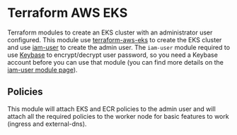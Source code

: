 # Terraform AWS EKS
Terraform modules to create an EKS cluster with an administrator user configured.
This module use [terraform-aws-eks](https://github.com/terraform-aws-modules/terraform-aws-eks) to create the EKS cluster and use [iam-user](https://github.com/terraform-aws-modules/terraform-aws-iam/tree/master/modules/iam-user) to create the admin user.
The `iam-user` module required to use [Keybase](https://keybase.io/) to encrypt/decrypt user password, so you need a Keybase account before you can use that module (you can find more details on the [iam-user module page](https://github.com/terraform-aws-modules/terraform-aws-iam/tree/master/modules/iam-user#notes-for-keybase-users)).

## Policies
This module will attach EKS and ECR policies to the admin user and will attach all the required policies to the worker node for basic features to work (ingress and external-dns).